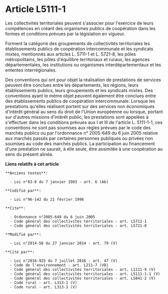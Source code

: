 # Article L5111-1

Les collectivités territoriales peuvent s'associer pour l'exercice de leurs compétences en créant des organismes publics de
coopération dans les formes et conditions prévues par la législation en vigueur. 

Forment la catégorie des groupements de collectivités territoriales les établissements publics de coopération intercommunale
et les syndicats mixtes, mentionnés aux articles L. 5711-1 et L. 5721-8, les pôles métropolitains, les pôles d'équilibre
territoriaux et ruraux, les agences départementales, les institutions ou organismes interdépartementaux et les ententes
interrégionales. 

Des conventions qui ont pour objet la réalisation de prestations de services peuvent être conclues entre les départements,
les régions, leurs établissements publics, leurs groupements et les syndicats mixtes. Des conventions ayant le même objet
peuvent également être conclues entre des établissements publics de coopération intercommunale. Lorsque les prestations
qu'elles réalisent portent sur des services non économiques d'intérêt général au sens du droit de l'Union européenne ou
lorsque, portant sur d'autres missions d'intérêt public, les prestations sont appelées à s'effectuer dans les conditions
prévues aux I et III de l'article L. 5111-1-1, ces conventions ne sont pas soumises aux règles prévues par le code des
marchés publics ou par l'ordonnance n° 2005-649 du 6 juin 2005 relative aux marchés passés par certaines personnes publiques
ou privées non soumises au code des marchés publics. La participation au financement d'une prestation ne saurait, à elle
seule, être assimilée à une coopération au sens du présent alinéa.

**Liens relatifs à cet article**

	**Anciens textes**:

	  - Loi n°83-8 du 7 janvier 1983 - art. 6 (Ab)

	**Codifié par**:

	  - Loi n°96-142 du 21 février 1996

	**Cite**:

	  - Ordonnance n°2005-649 du 6 juin 2005
	  - Code général des collectivités territoriales - art. L5711-1
	  - Code général des collectivités territoriales - art. L5721-8

	**Modifié par**:

	  - Loi n°2014-58 du 27 janvier 2014 - art. 79 (V)

	**Cité par**:

	  - Loi n°2016-925 du 7 juillet 2016 - art. 47 (V)
	  - Code de l'environnement - art. L211-7 (VD)
	  - Code général des collectivités territoriales - art. L1111-9 (V)
	  - Code général des collectivités territoriales - art. L5111-1-1 (V)
	  - Code général des collectivités territoriales - art. L5841-2 (V)
	  - Code rural - art. L313-1 (V)
	  - Code rural - art. L313-3 (V)

